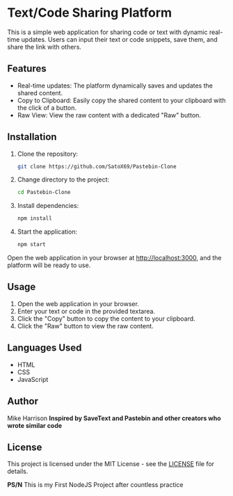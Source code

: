 # Text/Code Sharing Platform

This is a simple web application for sharing code or text with dynamic real-time updates. Users can input their text or code snippets, save them, and share the link with others.

## Features

- Real-time updates: The platform dynamically saves and updates the shared content.
- Copy to Clipboard: Easily copy the shared content to your clipboard with the click of a button.
- Raw View: View the raw content with a dedicated "Raw" button.

## Installation

1. Clone the repository:

   ```bash
   git clone https://github.com/SatoX69/Pastebin-Clone
   ```

2. Change directory to the project:

   ```bash
   cd Pastebin-Clone
   ```

3. Install dependencies:

   ```bash
   npm install
   ```

4. Start the application:

   ```bash
   npm start
   ```

Open the web application in your browser at [http://localhost:3000](http://localhost:3000), and the platform will be ready to use.

## Usage

1. Open the web application in your browser.
2. Enter your text or code in the provided textarea.
3. Click the "Copy" button to copy the content to your clipboard.
4. Click the "Raw" button to view the raw content.

## Languages Used

- HTML
- CSS
- JavaScript

## Author

Mike Harrison
**Inspired by SaveText and Pastebin and other creators who wrote similar code**

## License

This project is licensed under the MIT License - see the [LICENSE](LICENSE) file for details.

**PS/N**
This is my First NodeJS Project after countless practice
